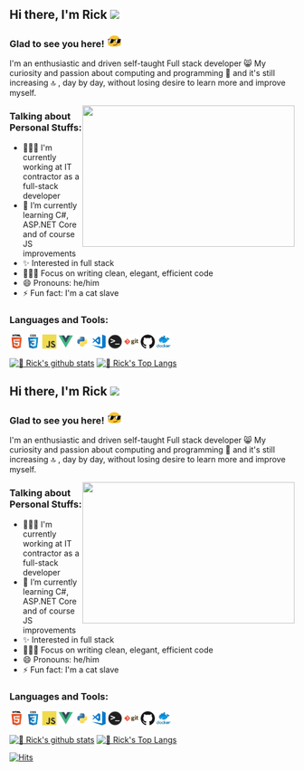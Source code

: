 ## Hi there, I'm Rick <img src="https://github.com/TheDudeThatCode/TheDudeThatCode/blob/master/Assets/Hi.gif" width="29px">

### Glad to see you here! <img src="https://raw.githubusercontent.com/arnaugarcia/arnaugarcia/master/img/emoji.gif" width="27px">

I'm an enthusiastic and driven self-taught Full stack developer 😸 My curiosity and passion about computing and programming 🚀 and it's still increasing 🔝 , day by day, without losing desire to learn more and improve myself.

<img align="right" height="250" width="375" alt="" src="https://media3.giphy.com/media/VbnUQpnihPSIgIXuZv/giphy.webp" />

### Talking about Personal Stuffs:

- 🧑🏻‍💻 I'm currently working at IT contractor as a full-stack developer
- 🌱 I’m currently learning C#, ASP.NET Core and of course JS improvements
- ✨ Interested in full stack
- 💁🏻‍♂️ Focus on writing clean, elegant, efficient code
- 😄 Pronouns: he/him
- ⚡ Fun fact: I'm a cat slave

### Languages and Tools:

<code><img height="25" src="https://raw.githubusercontent.com/github/explore/80688e429a7d4ef2fca1e82350fe8e3517d3494d/topics/html/html.png" alt="html"></code>
<code><img height="25" src="https://raw.githubusercontent.com/github/explore/80688e429a7d4ef2fca1e82350fe8e3517d3494d/topics/css/css.png" alt="css"></code>
<code><img height="25" src="https://raw.githubusercontent.com/github/explore/80688e429a7d4ef2fca1e82350fe8e3517d3494d/topics/javascript/javascript.png" alt="javascript"></code>
<code><img height="25" src="https://raw.githubusercontent.com/github/explore/80688e429a7d4ef2fca1e82350fe8e3517d3494d/topics/vue/vue.png" alt="vuejs"></code>
<code><img height="25" src="https://raw.githubusercontent.com/github/explore/80688e429a7d4ef2fca1e82350fe8e3517d3494d/topics/python/python.png" alt="python"></code>
<code><img height="25" src="https://raw.githubusercontent.com/github/explore/80688e429a7d4ef2fca1e82350fe8e3517d3494d/topics/visual-studio-code/visual-studio-code.png" alt="Visual Studio Code"></code>
<code><img height="25" src="https://raw.githubusercontent.com/github/explore/80688e429a7d4ef2fca1e82350fe8e3517d3494d/topics/terminal/terminal.png" alt="Terminal"></code>
<code><img height="25" src="https://raw.githubusercontent.com/github/explore/80688e429a7d4ef2fca1e82350fe8e3517d3494d/topics/git/git.png" alt="git"></code>
<code><img height="25" src="https://raw.githubusercontent.com/github/explore/78df643247d429f6cc873026c0622819ad797942/topics/github/github.png" alt="github"></code>
<code><img height="25" src="https://raw.githubusercontent.com/github/explore/80688e429a7d4ef2fca1e82350fe8e3517d3494d/topics/docker/docker.png" alt="docker"></code>

[![🦉 Rick's github stats](https://github-readme-stats.vercel.app/api?username=llovvoll&show_icons=true&hide_border=true&hide=issues)](https://github.com/llovvoll)
[![🦉 Rick's Top Langs](https://github-readme-stats.vercel.app/api/top-langs/?username=llovvoll&layout=compact&hide_border=true)](https://github.com/llovvoll)

## Hi there, I'm Rick <img src="https://github.com/TheDudeThatCode/TheDudeThatCode/blob/master/Assets/Hi.gif" width="29px">

### Glad to see you here! <img src="https://raw.githubusercontent.com/arnaugarcia/arnaugarcia/master/img/emoji.gif" width="27px">

I'm an enthusiastic and driven self-taught Full stack developer 😸 My curiosity and passion about computing and programming 🚀 and it's still increasing 🔝 , day by day, without losing desire to learn more and improve myself.

<img align="right" height="250" width="375" alt="" src="https://media3.giphy.com/media/VbnUQpnihPSIgIXuZv/giphy.webp" />

### Talking about Personal Stuffs:

- 🧑🏻‍💻 I'm currently working at IT contractor as a full-stack developer
- 🌱 I’m currently learning C#, ASP.NET Core and of course JS improvements
- ✨ Interested in full stack
- 💁🏻‍♂️ Focus on writing clean, elegant, efficient code
- 😄 Pronouns: he/him
- ⚡ Fun fact: I'm a cat slave

### Languages and Tools:

<code><img height="25" src="https://raw.githubusercontent.com/github/explore/80688e429a7d4ef2fca1e82350fe8e3517d3494d/topics/html/html.png" alt="html"></code>
<code><img height="25" src="https://raw.githubusercontent.com/github/explore/80688e429a7d4ef2fca1e82350fe8e3517d3494d/topics/css/css.png" alt="css"></code>
<code><img height="25" src="https://raw.githubusercontent.com/github/explore/80688e429a7d4ef2fca1e82350fe8e3517d3494d/topics/javascript/javascript.png" alt="javascript"></code>
<code><img height="25" src="https://raw.githubusercontent.com/github/explore/80688e429a7d4ef2fca1e82350fe8e3517d3494d/topics/vue/vue.png" alt="vuejs"></code>
<code><img height="25" src="https://raw.githubusercontent.com/github/explore/80688e429a7d4ef2fca1e82350fe8e3517d3494d/topics/python/python.png" alt="python"></code>
<code><img height="25" src="https://raw.githubusercontent.com/github/explore/80688e429a7d4ef2fca1e82350fe8e3517d3494d/topics/visual-studio-code/visual-studio-code.png" alt="Visual Studio Code"></code>
<code><img height="25" src="https://raw.githubusercontent.com/github/explore/80688e429a7d4ef2fca1e82350fe8e3517d3494d/topics/terminal/terminal.png" alt="Terminal"></code>
<code><img height="25" src="https://raw.githubusercontent.com/github/explore/80688e429a7d4ef2fca1e82350fe8e3517d3494d/topics/git/git.png" alt="git"></code>
<code><img height="25" src="https://raw.githubusercontent.com/github/explore/78df643247d429f6cc873026c0622819ad797942/topics/github/github.png" alt="github"></code>
<code><img height="25" src="https://raw.githubusercontent.com/github/explore/80688e429a7d4ef2fca1e82350fe8e3517d3494d/topics/docker/docker.png" alt="docker"></code>

[![🦉 Rick's github stats](https://github-readme-stats.vercel.app/api?username=llovvoll&show_icons=true&hide_border=true&hide=issues)](https://github.com/llovvoll)
[![🦉 Rick's Top Langs](https://github-readme-stats.vercel.app/api/top-langs/?username=llovvoll&layout=compact&hide_border=true)](https://github.com/llovvoll)

[![Hits](https://hits.seeyoufarm.com/api/count/incr/badge.svg?url=https%3A%2F%2Fgithub.com%2Fllovvoll%2FJannchie&count_bg=%233D91C8&title_bg=%23555555&icon=github.svg&icon_color=%23E7E7E7&title=Views&edge_flat=true
)](https://hits.seeyoufarm.com)
